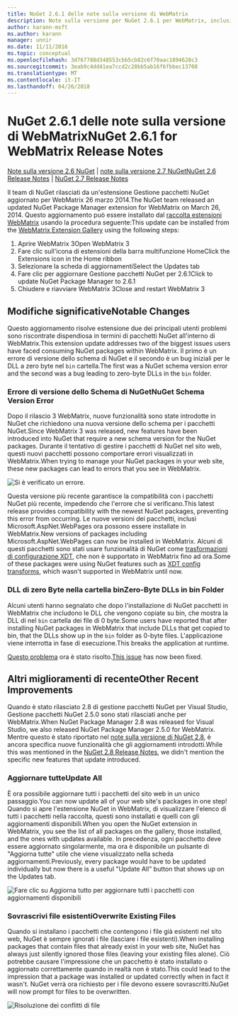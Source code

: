 ```yaml
---
title: NuGet 2.6.1 delle note sulla versione di WebMatrix
description: Note sulla versione per NuGet 2.6.1 per WebMatrix, inclusi i problemi noti, correzioni di bug, le funzionalità aggiunte e dcr.
author: karann-msft
ms.author: karann
manager: unnir
ms.date: 11/11/2016
ms.topic: conceptual
ms.openlocfilehash: 3d767788d348553cbb5cb82c6f70aac1894628c3
ms.sourcegitcommit: 3eab9c4dd41ea7ccd2c28bb5ab16f6fbbec13708
ms.translationtype: MT
ms.contentlocale: it-IT
ms.lasthandoff: 04/26/2018
---
```

# <a name="nuget-261-for-webmatrix-release-notes"></a><span data-ttu-id="c77a1-103">NuGet 2.6.1 delle note sulla versione di WebMatrix</span><span class="sxs-lookup"><span data-stu-id="c77a1-103">NuGet 2.6.1 for WebMatrix Release Notes</span></span>

<span data-ttu-id="c77a1-104">[Note sulla versione 2.6 NuGet](../release-notes/nuget-2.6.md) | [note sulla versione 2.7 NuGet](../release-notes/nuget-2.7.md)</span><span class="sxs-lookup"><span data-stu-id="c77a1-104">[NuGet 2.6 Release Notes](../release-notes/nuget-2.6.md) | [NuGet 2.7 Release Notes](../release-notes/nuget-2.7.md)</span></span>

<span data-ttu-id="c77a1-105">Il team di NuGet rilasciati da un'estensione Gestione pacchetti NuGet aggiornato per WebMatrix 26 marzo 2014.</span><span class="sxs-lookup"><span data-stu-id="c77a1-105">The NuGet team released an updated NuGet Package Manager extension for WebMatrix on March 26, 2014.</span></span>  <span data-ttu-id="c77a1-106">Questo aggiornamento può essere installato dal [raccolta estensioni WebMatrix](https://blogs.iis.net/webmatrix/retiring-the-webmatrix-extensions-gallery) usando la procedura seguente:</span><span class="sxs-lookup"><span data-stu-id="c77a1-106">This update can be installed from the [WebMatrix Extension Gallery](https://blogs.iis.net/webmatrix/retiring-the-webmatrix-extensions-gallery) using the following steps:</span></span>

1. <span data-ttu-id="c77a1-107">Aprire WebMatrix 3</span><span class="sxs-lookup"><span data-stu-id="c77a1-107">Open WebMatrix 3</span></span>
1. <span data-ttu-id="c77a1-108">Fare clic sull'icona di estensioni della barra multifunzione Home</span><span class="sxs-lookup"><span data-stu-id="c77a1-108">Click the Extensions icon in the Home ribbon</span></span>
1. <span data-ttu-id="c77a1-109">Selezionare la scheda di aggiornamenti</span><span class="sxs-lookup"><span data-stu-id="c77a1-109">Select the Updates tab</span></span>
1. <span data-ttu-id="c77a1-110">Fare clic per aggiornare Gestione pacchetti NuGet per 2.6.1</span><span class="sxs-lookup"><span data-stu-id="c77a1-110">Click to update NuGet Package Manager to 2.6.1</span></span>
1. <span data-ttu-id="c77a1-111">Chiudere e riavviare WebMatrix 3</span><span class="sxs-lookup"><span data-stu-id="c77a1-111">Close and restart WebMatrix 3</span></span>

## <a name="notable-changes"></a><span data-ttu-id="c77a1-112">Modifiche significative</span><span class="sxs-lookup"><span data-stu-id="c77a1-112">Notable Changes</span></span>

<span data-ttu-id="c77a1-113">Questo aggiornamento risolve estensione due dei principali utenti problemi sono riscontrate dispendiosa in termini di pacchetti NuGet all'interno di WebMatrix.</span><span class="sxs-lookup"><span data-stu-id="c77a1-113">This extension update addresses two of the biggest issues users have faced consuming NuGet packages within WebMatrix.</span></span>  <span data-ttu-id="c77a1-114">Il primo è un errore di versione dello schema di NuGet e il secondo è un bug iniziali per le DLL a zero byte nel `bin` cartella.</span><span class="sxs-lookup"><span data-stu-id="c77a1-114">The first was a NuGet schema version error and the second was a bug leading to zero-byte DLLs in the `bin` folder.</span></span>

### <a name="nuget-schema-version-error"></a><span data-ttu-id="c77a1-115">Errore di versione dello Schema di NuGet</span><span class="sxs-lookup"><span data-stu-id="c77a1-115">NuGet Schema Version Error</span></span>

<span data-ttu-id="c77a1-116">Dopo il rilascio 3 WebMatrix, nuove funzionalità sono state introdotte in NuGet che richiedono una nuova versione dello schema per i pacchetti NuGet.</span><span class="sxs-lookup"><span data-stu-id="c77a1-116">Since WebMatrix 3 was released, new features have been introduced into NuGet that require a new schema version for the NuGet packages.</span></span>  <span data-ttu-id="c77a1-117">Durante il tentativo di gestire i pacchetti di NuGet nel sito web, questi nuovi pacchetti possono comportare errori visualizzati in WebMatrix.</span><span class="sxs-lookup"><span data-stu-id="c77a1-117">When trying to manage your NuGet packages in your web site, these new packages can lead to errors that you see in WebMatrix.</span></span>

![Si è verificato un errore.](./media/NuGet-2.8/webmatrix-schema-version.png)

<span data-ttu-id="c77a1-121">Questa versione più recente garantisce la compatibilità con i pacchetti NuGet più recente, impedendo che l'errore che si verificano.</span><span class="sxs-lookup"><span data-stu-id="c77a1-121">This latest release provides compatibility with the newest NuGet packages, preventing this error from occurring.</span></span> <span data-ttu-id="c77a1-122">Le nuove versioni dei pacchetti, inclusi Microsoft.AspNet.WebPages ora possono essere installate in WebMatrix.</span><span class="sxs-lookup"><span data-stu-id="c77a1-122">New versions of packages including Microsoft.AspNet.WebPages can now be installed in WebMatrix.</span></span>  <span data-ttu-id="c77a1-123">Alcuni di questi pacchetti sono stati usare funzionalità di NuGet come [trasformazioni di configurazione XDT](../release-notes/nuget-2.6.md#xdt), che non è supportato in WebMatrix fino ad ora.</span><span class="sxs-lookup"><span data-stu-id="c77a1-123">Some of these packages were using NuGet features such as [XDT config transforms](../release-notes/nuget-2.6.md#xdt), which wasn't supported in WebMatrix until now.</span></span>

### <a name="zero-byte-dlls-in-bin-folder"></a><span data-ttu-id="c77a1-124">DLL di zero Byte nella cartella bin</span><span class="sxs-lookup"><span data-stu-id="c77a1-124">Zero-Byte DLLs in bin Folder</span></span>

<span data-ttu-id="c77a1-125">Alcuni utenti hanno segnalato che dopo l'installazione di NuGet pacchetti in WebMatrix che includono le DLL che vengono copiate su bin, che mostra la DLL di nel `bin` cartella dei file di 0 byte.</span><span class="sxs-lookup"><span data-stu-id="c77a1-125">Some users have reported that after installing NuGet packages in WebMatrix that include DLLs that get copied to bin, that the DLLs show up in the `bin` folder as 0-byte files.</span></span>  <span data-ttu-id="c77a1-126">L'applicazione viene interrotta in fase di esecuzione.</span><span class="sxs-lookup"><span data-stu-id="c77a1-126">This breaks the application at runtime.</span></span>

<span data-ttu-id="c77a1-127">[Questo problema](https://nuget.codeplex.com/workitem/4060) ora è stato risolto.</span><span class="sxs-lookup"><span data-stu-id="c77a1-127">[This issue](https://nuget.codeplex.com/workitem/4060) has now been fixed.</span></span>

## <a name="other-recent-improvements"></a><span data-ttu-id="c77a1-128">Altri miglioramenti di recente</span><span class="sxs-lookup"><span data-stu-id="c77a1-128">Other Recent Improvements</span></span>

<span data-ttu-id="c77a1-129">Quando è stato rilasciato 2.8 di gestione pacchetti NuGet per Visual Studio, Gestione pacchetti NuGet 2.5.0 sono stati rilasciati anche per WebMatrix.</span><span class="sxs-lookup"><span data-stu-id="c77a1-129">When NuGet Package Manager 2.8 was released for Visual Studio, we also released NuGet Package Manager 2.5.0 for WebMatrix.</span></span>  <span data-ttu-id="c77a1-130">Mentre questo è stato riportato nel [note sulla versione di NuGet 2.8](../release-notes/nuget-2.8.md#webmatrix-nuget-client-updates), è ancora specifica nuove funzionalità che gli aggiornamenti introdotti.</span><span class="sxs-lookup"><span data-stu-id="c77a1-130">While this was mentioned in the [NuGet 2.8 Release Notes](../release-notes/nuget-2.8.md#webmatrix-nuget-client-updates), we didn't mention the specific new features that update introduced.</span></span>

### <a name="update-all"></a><span data-ttu-id="c77a1-131">Aggiornare tutte</span><span class="sxs-lookup"><span data-stu-id="c77a1-131">Update All</span></span>

<span data-ttu-id="c77a1-132">È ora possibile aggiornare tutti i pacchetti del sito web in un unico passaggio.</span><span class="sxs-lookup"><span data-stu-id="c77a1-132">You can now update all of your web site's packages in one step!</span></span>  <span data-ttu-id="c77a1-133">Quando si apre l'estensione NuGet in WebMatrix, di visualizzare l'elenco di tutti i pacchetti nella raccolta, questi sono installati e quelli con gli aggiornamenti disponibili.</span><span class="sxs-lookup"><span data-stu-id="c77a1-133">When you open the NuGet extension in WebMatrix, you see the list of all packages on the gallery, those installed, and the ones with updates available.</span></span>  <span data-ttu-id="c77a1-134">In precedenza, ogni pacchetto deve essere aggiornato singolarmente, ma ora è disponibile un pulsante di "Aggiorna tutte" utile che viene visualizzato nella scheda aggiornamenti.</span><span class="sxs-lookup"><span data-stu-id="c77a1-134">Previously, every package would have to be updated individually but now there is a useful "Update All" button that shows up on the Updates tab.</span></span>

![Fare clic su Aggiorna tutto per aggiornare tutti i pacchetti con aggiornamenti disponibili](./media/NuGet-2.8/webmatrix-update-all.png)

### <a name="overwrite-existing-files"></a><span data-ttu-id="c77a1-136">Sovrascrivi file esistenti</span><span class="sxs-lookup"><span data-stu-id="c77a1-136">Overwrite Existing Files</span></span>

<span data-ttu-id="c77a1-137">Quando si installano i pacchetti che contengono i file già esistenti nel sito web, NuGet è sempre ignorati i file (lasciare i file esistenti).</span><span class="sxs-lookup"><span data-stu-id="c77a1-137">When installing packages that contain files that already exist in your web site, NuGet has always just silently ignored those files (leaving your existing files alone).</span></span>  <span data-ttu-id="c77a1-138">Ciò potrebbe causare l'impressione che un pacchetto è stato installato o aggiornato correttamente quando in realtà non è stato.</span><span class="sxs-lookup"><span data-stu-id="c77a1-138">This could lead to the impression that a package was installed or updated correctly when in fact it wasn't.</span></span>  <span data-ttu-id="c77a1-139">NuGet verrà ora richiesto per i file devono essere sovrascritti.</span><span class="sxs-lookup"><span data-stu-id="c77a1-139">NuGet will now prompt for files to be overwritten.</span></span>

![Risoluzione dei conflitti di file](./media/NuGet-2.8/webmatrix-overwrite-file.png)
